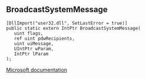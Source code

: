 ## BroadcastSystemMessage

```
[DllImport("user32.dll", SetLastError = true)]
public static extern IntPtr BroadcastSystemMessage(
   uint flags,
   ref uint pdwRecipients,
   uint uiMessage,
   UIntPtr wParam,
   IntPtr lParam
);
```

[Microsoft documentation](https://docs.microsoft.com/en-us/windows/win32/api/winuser/nf-winuser-broadcastsystemmessage)
